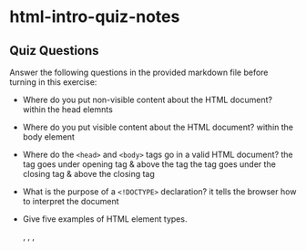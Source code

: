 # html-intro-quiz-notes

## Quiz Questions

Answer the following questions in the provided markdown file before turning in this exercise:

- Where do you put non-visible content about the HTML document?
  within the head elemnts

- Where do you put visible content about the HTML document?
  within the body element

- Where do the `<head>` and `<body>` tags go in a valid HTML document?
  the <head> tag goes under opening <html> tag & above the <body> tag
  the <body> tag goes under the closing </head> tag & above the closing </body> tag

- What is the purpose of a `<!DOCTYPE>` declaration?
  it tells the browser how to interpret the document

- Give five examples of HTML element types.
  <!DOCTYPE html>, <html>, <head>, <title>, <body>

- What is the purpose of HTML attributes?
  attributes contain extra information about the element that won't appear in the content

- Give an example of an HTML entity (escape character).
  &amp; (&)

## Notes

All student notes should be written here.

How to write `Code Examples` in markdown

for JS:

```js
const data = 'Howdy';
```

for HTML:

```html
<div>
  <p>This is text content</p>
</div>
```

for CSS:

```css
div {
  width: 100%;
}
```
